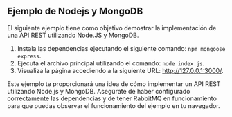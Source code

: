 ## Ejemplo de Nodejs y MongoDB
El siguiente ejemplo tiene como objetivo demostrar la implementación de una API REST utilizando Node.JS y MongoDB.

1. Instala las dependencias ejecutando el siguiente comando: `npm mongoose express`.
2. Ejecuta el archivo principal utilizando el comando: `node index.js`.
3. Visualiza la página accediendo a la siguiente URL: http://127.0.0.1:3000/.

Este ejemplo te proporcionará una idea de cómo implementar un API REST utilizando Node.js y MongoDB. Asegúrate de haber configurado correctamente las dependencias y de tener RabbitMQ en funcionamiento para que puedas observar el funcionamiento del ejemplo en tu navegador.
